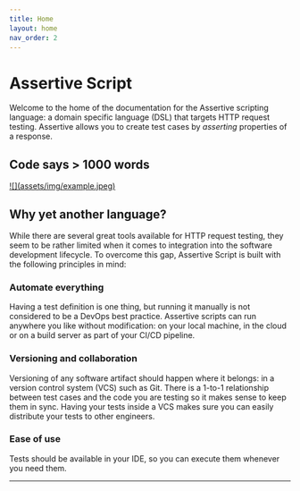 ```yaml
---
title: Home
layout: home
nav_order: 2
---
```


# Assertive Script
Welcome to the home of the documentation for the Assertive scripting language: a domain specific language (DSL) that targets HTTP request testing. Assertive allows you to create test cases by *asserting* properties of a response.

## Code says > 1000 words
<a href="assets/img/example.jpeg" target="_blank">
    ![](assets/img/example.jpeg)
</a>


## Why yet another language?
While there are several great tools available for HTTP request testing, they seem to be rather limited when it comes to integration into the software development lifecycle. To overcome this gap, Assertive Script is built with the following principles in mind:

### Automate everything
Having a test definition is one thing, but running it manually is not considered to be a DevOps best practice. Assertive scripts can run anywhere you like without modification: on your local machine, in the cloud or on a build server as part of your CI/CD pipeline. 

### Versioning and collaboration
Versioning of any software artifact should happen where it belongs: in a version control system (VCS) such as Git. There is a 1-to-1 relationship between test cases and the code you are testing so it makes sense to keep them in sync. Having your tests inside a VCS makes sure you can easily distribute your tests to other engineers.

### Ease of use
Tests should be available in your IDE, so you can execute them whenever you need them.



----

[^1]: [It can take up to 10 minutes for changes to your site to publish after you push the changes to GitHub](https://docs.github.com/en/pages/setting-up-a-github-pages-site-with-jekyll/creating-a-github-pages-site-with-jekyll#creating-your-site).

[Just the Docs]: https://just-the-docs.github.io/just-the-docs/
[GitHub Pages]: https://docs.github.com/en/pages
[README]: https://github.com/just-the-docs/just-the-docs-template/blob/main/README.md
[Jekyll]: https://jekyllrb.com
[GitHub Pages / Actions workflow]: https://github.blog/changelog/2022-07-27-github-pages-custom-github-actions-workflows-beta/
[use this template]: https://github.com/just-the-docs/just-the-docs-template/generate
